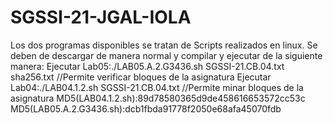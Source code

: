# SGSSI-21-JGAL-IOLA
Los dos programas disponibles se tratan de Scripts realizados en linux.
Se deben de descargar de manera normal y compilar y ejecutar de la siguiente manera:
Ejecutar Lab05:./LAB05.A.2.G3436.sh SGSSI-21.CB.04.txt sha256.txt   //Permite verificar bloques de la asignatura
Ejecutar Lab04:./LAB04.1.2.sh SGSSI-21.CB.04.txt   //Permite minar bloques de la asignatura
MD5(LAB04.1.2.sh):89d78580365d9de458616653572cc53c
MD5(LAB05.A.2.G3436.sh):dcb1fbda91778f2050e68afa45070fdb
